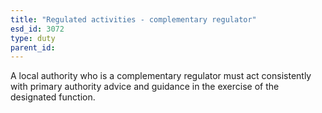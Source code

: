 ```yaml
---
title: "Regulated activities - complementary regulator"
esd_id: 3072
type: duty
parent_id:  
---
```


A local authority who is a complementary regulator must act consistently with primary authority advice and guidance in the exercise of the designated function.


